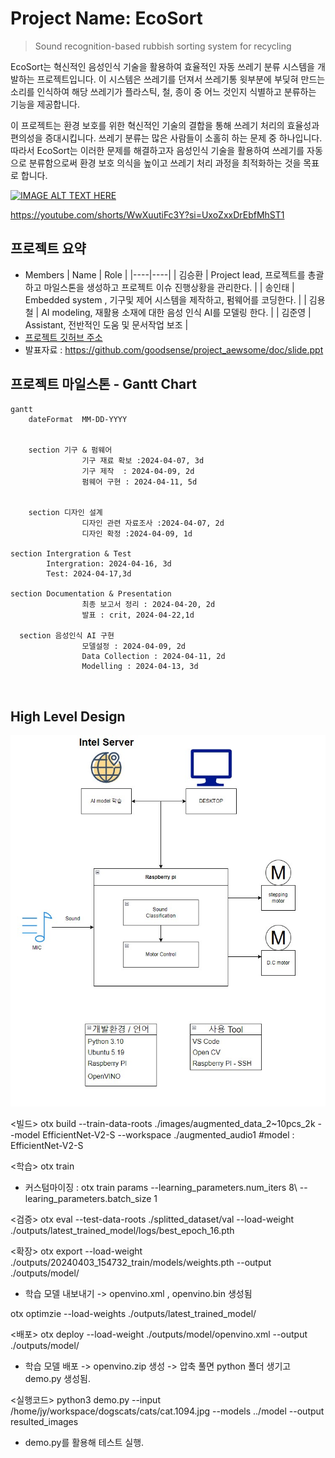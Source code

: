 # Project Name: EcoSort 

>Sound recognition-based rubbish sorting system for recycling

EcoSort는 혁신적인 음성인식 기술을 활용하여 효율적인 자동 쓰레기 분류 시스템을 개발하는 프로젝트입니다. 이 시스템은 쓰레기를 던져서 쓰레기통 윗부분에 부딪혀 만드는 소리를 인식하여 해당 쓰레기가 플라스틱, 철, 종이 중 어느 것인지 식별하고 분류하는 기능을 제공합니다.

이 프로젝트는 환경 보호를 위한 혁신적인 기술의 결합을 통해 쓰레기 처리의 효율성과 편의성을 증대시킵니다. 쓰레기 분류는 많은 사람들이 소홀히 하는 문제 중 하나입니다. 따라서 EcoSort는 이러한 문제를 해결하고자 음성인식 기술을 활용하여 쓰레기를 자동으로 분류함으로써 환경 보호 의식을 높이고 쓰레기 처리 과정을 최적화하는 것을 목표로 합니다.

[![IMAGE ALT TEXT HERE](https://img.youtube.com/vi/2D35Yc6kbcM/0.jpg)](https://youtube.com/shorts/WwXuutiFc3Y?si=UxoZxxDrEbfMhST1)

https://youtube.com/shorts/WwXuutiFc3Y?si=UxoZxxDrEbfMhST1

## 프로젝트 요약
* Members
  | Name | Role |
  |----|----|
  | 김승환 | Project lead, 프로젝트를 총괄하고 마일스톤을 생성하고 프로젝트 이슈 진행상황을 관리한다. |
  | 송인태 | Embedded system , 기구및 제어 시스템을 제작하고, 펌웨어를 코딩한다. |
  | 김용철 | AI modeling, 재활용 소재에 대한 음성 인식 AI를 모델링 한다. |
  | 김준영 | Assistant, 전반적인 도움 및 문서작업 보조 |
* [프로젝트 깃허브 주소](https://github.com/CodeMystero/soundRecognitionRecycleBin)
* 발표자료 : https://github.com/goodsense/project_aewsome/doc/slide.ppt

## 프로젝트 마일스톤 - Gantt Chart

```mermaid
gantt
    dateFormat  MM-DD-YYYY
    
	
	section 기구 & 펌웨어
                기구 재료 확보 :2024-04-07, 3d
                기구 제작  : 2024-04-09, 2d
                펌웨어 구현 : 2024-04-11, 5d
    

	section 디자인 설계
                디자인 관련 자료조사 :2024-04-07, 2d
                디자인 확정 :2024-04-09, 1d

section Intergration & Test
		Intergration: 2024-04-16, 3d
		Test: 2024-04-17,3d

section Documentation & Presentation
                최종 보고서 정리 : 2024-04-20, 2d
                발표 : crit, 2024-04-22,1d

  section 음성인식 AI 구현
                모델설정 : 2024-04-09, 2d
                Data Collection : 2024-04-11, 2d
                Modelling : 2024-04-13, 3d
	         


```


## High Level Design

![HLD](https://github.com/CodeMystero/soundRecognitionRecycleBin/blob/main/etc/HLD.jpg)

<빌드>
otx build --train-data-roots ./images/augmented_data_2~10pcs_2k --model EfficientNet-V2-S --workspace ./augmented_audio1
#model : EfficientNet-V2-S

<학습>
otx train
- 커스텀마이징 : otx train params --learning_parameters.num_iters 8\ --learing_parameters.batch_size 1

<검증>
otx eval --test-data-roots ./splitted_dataset/val --load-weight ./outputs/latest_trained_model/logs/best_epoch_16.pth

<확장>
otx export --load-weight ./outputs/20240403_154732_train/models/weights.pth --output ./outputs/model/
- 학습 모델 내보내기 -> openvino.xml , openvino.bin 생성됨


otx optimzie --load-weights ./outputs/latest_trained_model/

<배포>
otx deploy --load-weight ./outputs/model/openvino.xml --output ./outputs/model/
- 학습 모델 배포 -> openvino.zip 생성 -> 압축 풀면 python 폴더 생기고 demo.py 생성됨. 


<실행코드>
python3 demo.py --input /home/jy/workspace/dogscats/cats/cat.1094.jpg --models ../model --output resulted_images
- demo.py를 활용해 테스트 실행.
